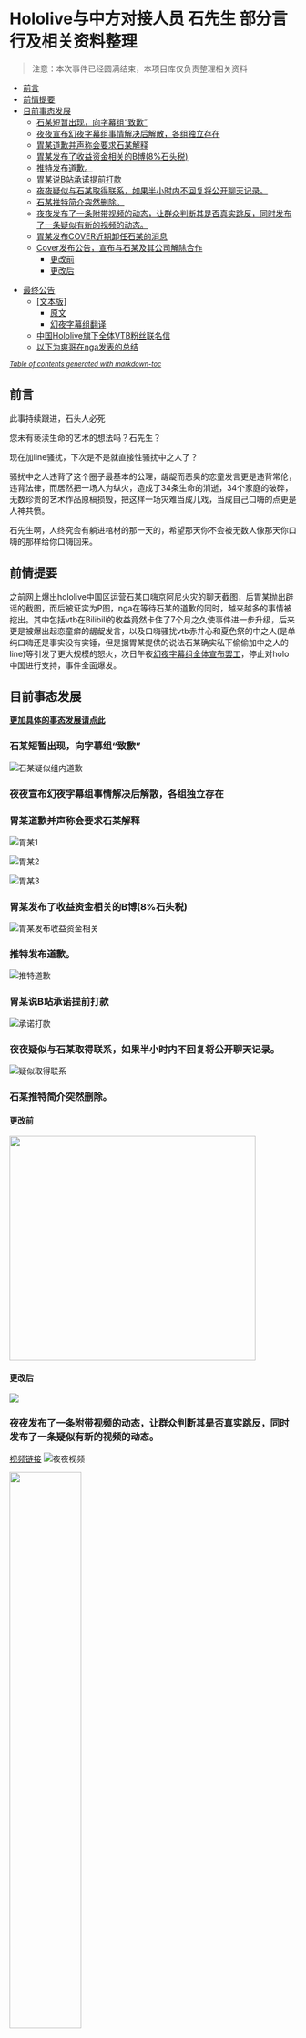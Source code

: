 # Hololive与中方对接人员 石先生 部分言行及相关资料整理
>注意：本次事件已经圆满结束，本项目库仅负责整理相关资料

  * [前言](#前言)
  * [前情提要](#前情提要)
  * [目前事态发展](#目前事态发展)
    + [石某短暂出现，向字幕组“致歉”](#石某短暂出现，向字幕组“致歉”)
    + [夜夜宣布幻夜字幕组事情解决后解散，各组独立存在](#夜夜宣布幻夜字幕组事情解决后解散，各组独立存在)
    + [胃某道歉并声称会要求石某解释](#胃某道歉并声称会要求石某解释)
    + [胃某发布了收益资金相关的B博(8%石头税)](#胃某发布了收益资金相关的B博(8%石头税))
    + [推特发布道歉。](#推特发布道歉。)
    + [胃某说B站承诺提前打款](#胃某说B站承诺提前打款)
    + [夜夜疑似与石某取得联系，如果半小时内不回复将公开聊天记录。](#夜夜疑似与石某取得联系，如果半小时内不回复将公开聊天记录。)
    + [石某推特简介突然删除。](#石某推特简介突然删除。)
    + [夜夜发布了一条附带视频的动态，让群众判断其是否真实跳反，同时发布了一条疑似有新的视频的动态。](#夜夜发布了一条附带视频的动态，让群众判断其是否真实跳反，同时发布了一条疑似有新的视频的动态。)
    + [胃某发布COVER近期卸任石某的消息](#胃某发布COVER近期卸任石某的消息)
    + [Cover发布公告，宣布与石某及其公司解除合作](#Cover发布公告，宣布与石某及其公司解除合作)
      - [更改前](#更改前)
      - [更改后](#更改后)
- [最终公告](#最终公告)
  * [[文本版]](#[文本版])
    + [原文](#原文)
    + [幻夜字幕组翻译](#幻夜字幕组翻译)
  * [中国Hololive旗下全体VTB粉丝联名信](#中国Hololive旗下全体VTB粉丝联名信)
  * [以下为爽哥在nga发表的总结](#以下为爽哥在nga发表的总结)

<small><i><a href='http://ecotrust-canada.github.io/markdown-toc/'>Table of contents generated with markdown-toc</a></i></small>


## 前言

此事持续跟进，石头人必死

您未有亵渎生命的艺术的想法吗？石先生？

现在加line骚扰，下次是不是就直接性骚扰中之人了？

骚扰中之人违背了这个圈子最基本的公理，龌龊而恶臭的恋童发言更是违背常伦，违背法律，而居然把一场人为纵火，造成了34条生命的消逝，34个家庭的破碎，无数珍贵的艺术作品原稿损毁，把这样一场灾难当成儿戏，当成自己口嗨的点更是人神共愤。

石先生啊，人终究会有躺进棺材的那一天的，希望那天你不会被无数人像那天你口嗨的那样给你口嗨回来。

## 前情提要

之前网上爆出hololive中国区运营石某口嗨京阿尼火灾的聊天截图，后胃某抛出辟谣的截图，而后被证实为P图，nga在等待石某的道歉的同时，越来越多的事情被挖出。其中包括vtb在Bilibili的收益竟然卡住了7个月之久使事件进一步升级，后来更是被爆出起恋童癖的龌龊发言，以及口嗨骚扰vtb赤井心和夏色祭的中之人(是单纯口嗨还是事实没有实锤，但是据胃某提供的说法石某确实私下偷偷加中之人的line)等引发了更大规模的怒火，次日午夜[幻夜字幕组全体宣布罢工](幻夜及其他Holo相关字幕组罢工)，停止对holo中国进行支持，事件全面爆发。

## 目前事态发展

**[更加具体的事态发展请点此](相关后续)**

### 石某短暂出现，向字幕组“致歉”

![石某疑似组内道歉](相关后续/[聊天截图]石某疑似组内道歉.jpg)

### 夜夜宣布幻夜字幕组事情解决后解散，各组独立存在

### 胃某道歉并声称会要求石某解释

![胃某1](相关后续/相关人员的致歉/胃某.jpg)

![胃某2](相关后续/相关人员的致歉/胃某2.jpg)

![胃某3](相关后续/相关人员的致歉/胃某道歉3和相关解释.png)

### 胃某发布了收益资金相关的B博(8%石头税)

![胃某发布收益资金相关](相关后续/[动态]7月20日9点未知分-胃动态说明资金克扣问题.jpg)

### 推特发布道歉。

![推特道歉](相关后续/[道歉]石某推特道歉.jpg)

### 胃某说B站承诺提前打款

![承诺打款](相关后续/[评论]承诺打款.png)

### 夜夜疑似与石某取得联系，如果半小时内不回复将公开聊天记录。

![疑似取得联系](相关后续/[动态]7月20日13点未知分-夜夜动态表示与石取得联系.jpg)

### 石某推特简介突然删除。

#### 更改前
<img src="推特简介变动/推特更改前.jpg" height="392.8" width="432"/>

#### 更改后
<img src="推特简介变动/推特更改后.jpg"/>

### 夜夜发布了一条附带视频的动态，让群众判断其是否真实跳反，同时发布了一条疑似有新的视频的动态。

[视频链接](https://vc.bilibili.com/video/2362330)
![夜夜视频](相关后续/[动态]7月20日13点未知分-夜夜证明与石取得联系.png)

<img src="相关后续/[截图]一夜过后冷处理.jpg" height="50%" width="50%"/>


### 胃某发布COVER近期卸任石某的消息

![疑似卸任石某](相关后续/[动态]7月20日14点未知分-石某卸任_存疑.png)

### Cover发布公告，宣布与石某及其公司解除合作

请见[最终公告](#最终公告)

# 最终公告

### 文本版
[文本版](COVER官方公告)

### 原文
![原文](COVER官方公告/最终公告.png)

### 幻夜字幕组翻译
![最终公告2](COVER官方公告/最终公告-幻夜字幕组.png)

## 中国Hololive旗下全体VTB粉丝联名信

在线预览 [中文版](中国holo粉丝联名信原件(已授权)/Hololive粉丝联名信中文版) [日文版](中国holo粉丝联名信原件(已授权)/Hololive粉丝联名信日文版)

[Bilibili专栏](https://www.bilibili.com/read/cv3120762) ([Web Archive](https://web.archive.org/web/20190721035616/https://www.bilibili.com/read/cv3120762)) ([百度网盘下载 (sau0)](https://pan.baidu.com/s/1OXJS8n5pe5nyD6SnH8rKbA))

[推特](https://twitter.com/kiryubatora/status/1152545842273800192)


## 以下为爽哥在nga发表的总结

<blockquote>
就昨晚半夜我还在参与处理猴区京阿尼的高楼的时候看到管理群里有人问这个算无关帖吗，删了行不行

我看了眼说先工作人员也算代表企业形象，不算无关了，先放着别删，谁知道然后一夜变天种了个瓜田出来。现在更是烧出了个新八王之乱

与其说这是蝴蝶效应，不如说是某些人德不配位，咎由自取。

当然还有个根源还是holo这草台班子的管理制度令人啼笑皆非，一个中国区，业务人事财务总监等等所有权限都在一个人身上，你是同人社团吗？

所以说这瓜一直长在那，只是没想到以这么戏剧性的形式被挖了出来。

石某人私德有亏，运营操作也诸多谜团，VTB毕竟也是一份职业，认真工作的人在近半年里没有得到合理的报酬，这是无法接受的。

我不清楚cover社接下来的动作，但我只想说观众自会用脚投票，人是有同理心的，在得知背后是这么一堆狗屁倒灶的事情后，我已没有兴趣来观看你们策划的B限。
</blockquote>
